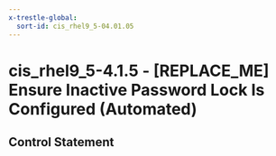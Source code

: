 ```yaml
---
x-trestle-global:
  sort-id: cis_rhel9_5-04.01.05
---
```


# cis_rhel9_5-4.1.5 - \[REPLACE_ME\] Ensure Inactive Password Lock Is Configured (Automated)

## Control Statement
